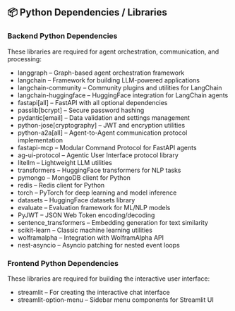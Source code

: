 ## 📦 Python Dependencies / Libraries

### **Backend Python Dependencies**  
These libraries are required for agent orchestration, communication, and processing:

- langgraph – Graph-based agent orchestration framework  
- langchain – Framework for building LLM-powered applications  
- langchain-community – Community plugins and utilities for LangChain  
- langchain-huggingface – HuggingFace integration for LangChain agents  
- fastapi[all] – FastAPI with all optional dependencies  
- passlib[bcrypt] – Secure password hashing  
- pydantic[email] – Data validation and settings management  
- python-jose[cryptography] – JWT and encryption utilities  
- python-a2a[all] – Agent-to-Agent communication protocol implementation  
- fastapi-mcp – Modular Command Protocol for FastAPI agents  
- ag-ui-protocol – Agentic User Interface protocol library  
- litellm – Lightweight LLM utilities  
- transformers – HuggingFace transformers for NLP tasks  
- pymongo – MongoDB client for Python  
- redis – Redis client for Python  
- torch – PyTorch for deep learning and model inference  
- datasets – HuggingFace datasets library  
- evaluate – Evaluation framework for ML/NLP models  
- PyJWT – JSON Web Token encoding/decoding  
- sentence_transformers – Embedding generation for text similarity  
- scikit-learn – Classic machine learning utilities  
- wolframalpha – Integration with WolframAlpha API  
- nest-asyncio – Asyncio patching for nested event loops 

### **Frontend Python Dependencies**  
These libraries are required for building the interactive user interface:

- streamlit – For creating the interactive chat interface  
- streamlit-option-menu – Sidebar menu components for Streamlit UI